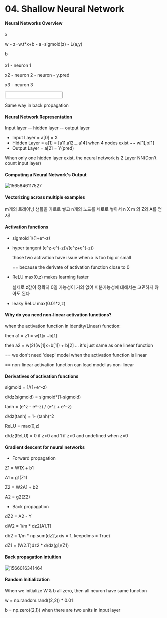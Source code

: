 # 04. Shallow Neural Network

#### Neural Networks Overview

#### <Logistic Regression>

x

w	-	z=w.t*x+b	-	a=sigmoid(z)	-	L(a,y)

b 

#### <Neural net>

x1	-		neuron 1

x2	-		neuron 2	-	neuron	-	y.pred

x3	-		neuron 3

<input> <layer1>	<layer2>	<output>

Same way in back propagation



#### Neural Network Representation

Input layer --  hidden layer -- output layer

- Input Layer = a[0] = X
- Hidden Layer = a[1] = [a11,a12,...a14] when 4 nodes exist ~~ w[1],b[1]
- Output Layer = a[2] = Y(pred)

When only one hidden layer exist, the neural network is 2 Layer NN(Don't count input layer)



#### Computing a Neural Network's Output

![1565846117527](C:\Users\littl\AppData\Roaming\Typora\typora-user-images\1565846117527.png)



#### Vectorizing across multiple examples

m개의 트레이닝 샘플을 가로로 쌓고 n개의 노드를 세로로 쌓아서 n X m 의 Z와 A를 얻자!



#### Activation functions

- sigmoid 	1/(1+e^-z)

- hyper tangent     (e^z-e^(-z))/(e^z+e^(-z))

  those two activation have issue when x is too big or small

  == because the derivate of activation function close to 0

- ReLU     max(0,z) makes learning faster

  실제로 z값이 정확히 0일 가능성이 거의 없어 미분가능성에 대해서는 고민하지 않아도 된다

- leaky ReLU     max(0.01*z,z)



#### Why do you need non-linear activation functions?

when the activation function in identity(Linear) function:

then a1 = z1 = w[1]x +b[1]

then a2 = w(2)(w[1]x+b[1]) + b[2] ... it's just same as one linear function

== we don't need 'deep' model when the activation function is linear

== non-linear activation function can lead model as non-linear



#### Derivatives of activation functions

sigmoid = 1/(1+e^-z)

d/dz(sigmoid) = sigmoid*(1-sigmoid)



tanh = (e^z - e^-z) / (e^z + e^-z)

d/dz(tanh) = 1- (tanh)^2



ReLU = max(0,z)

d/dz(ReLU) = 0 if z<0 and 1 if z>0 and undefined when z=0



#### Gradient descent for neural networks

- Forward propagation

Z1 = W1X + b1

A1 = g1(Z1)

Z2 = W2A1 + b2

A2 = g2(Z2)

- Back propagation

dZ2 = A2 - Y

dW2 = 1/m * dz2(A1.T)

db2 = 1/m * np.sum(dz2,axis = 1, keepdims = True)

dZ1 = (W2.T)dz2 * d/dz(g1)(Z1)



#### Back propagation intuition

![1566016341464](C:\Users\littl\AppData\Roaming\Typora\typora-user-images\1566016341464.png)



#### Random Initialization

When we initialize W & b all zero, then all neuron have same function

w = np.random.rand((2,2)) * 0.01

b = np.zero((2,1))  when there are two units in input layer



  